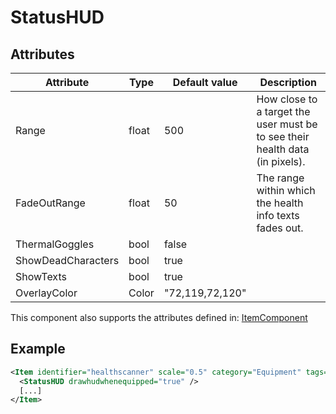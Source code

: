 # StatusHUD


## Attributes

| Attribute          | Type  | Default value   | Description                                                                  |
|--------------------|-------|-----------------|------------------------------------------------------------------------------|
| Range              | float | 500             | How close to a target the user must be to see their health data (in pixels). |
| FadeOutRange       | float | 50              | The range within which the health info texts fades out.                      |
| ThermalGoggles     | bool  | false           |                                                                              |
| ShowDeadCharacters | bool  | true            |                                                                              |
| ShowTexts          | bool  | true            |                                                                              |
| OverlayColor       | Color | "72,119,72,120" |                                                                              |

This component also supports the attributes defined in: [ItemComponent](ItemComponent.md)


## Example
```xml
<Item identifier="healthscanner" scale="0.5" category="Equipment" tags="smallitem,clothing" cargocontaineridentifier="metalcrate" impactsoundtag="impact_metal_light">
  <StatusHUD drawhudwhenequipped="true" />
  [...]
</Item>
```

